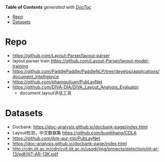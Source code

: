 <!-- START doctoc generated TOC please keep comment here to allow auto update -->
<!-- DON'T EDIT THIS SECTION, INSTEAD RE-RUN doctoc TO UPDATE -->
**Table of Contents**  *generated with [DocToc](https://github.com/thlorenz/doctoc)*

- [Repo](#repo)
- [Datasets](#datasets)

<!-- END doctoc generated TOC please keep comment here to allow auto update -->



# Repo       

- https://github.com/Layout-Parser/layout-parser
- layout parser train https://github.com/Layout-Parser/layout-model-training
- https://github.com/PaddlePaddle/PaddleNLP/tree/develop/applications/document_intelligence
- https://github.com/phamquiluan/PubLayNet
- https://github.com/DIVA-DIA/DIVA_Layout_Analysis_Evaluator
  - document layout评估工具


# Datasets
- Docbank: https://doc-analysis.github.io/docbank-page/index.html
- Layout检测，中文数据集 https://github.com/buptlihang/CDLA 
- https://github.com/ibm-aur-nlp/PubLayNet
- https://doc-analysis.github.io/docbank-page/index.html
- http://cdn.iiit.ac.in/cdn/cvit.iiit.ac.in/usodi/img/projects/detection/iiit-ar-13/pdf/IIIT-AR-13K.pdf





